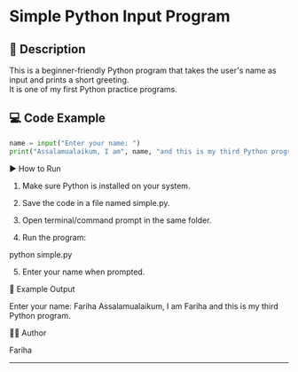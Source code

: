 # Simple Python Input Program

## 📖 Description
This is a beginner-friendly Python program that takes the user's name as input and prints a short greeting.  
It is one of my first Python practice programs.

## 💻 Code Example
```python
name = input("Enter your name: ")
print("Assalamualaikum, I am", name, "and this is my third Python program.")
```

▶️ How to Run

1. Make sure Python is installed on your system.


2. Save the code in a file named simple.py.


3. Open terminal/command prompt in the same folder.


4. Run the program:

python simple.py


5. Enter your name when prompted.



📌 Example Output

Enter your name: Fariha
Assalamualaikum, I am Fariha and this is my third Python program.

👩‍💻 Author

Fariha


---
